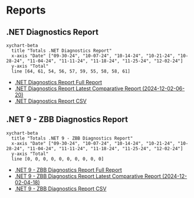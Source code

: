 # Reports

[marker]: <> (Begin:diagnostics)

## .NET Diagnostics Report

```mermaid
xychart-beta
  title "Totals .NET Diagnostics Report"
  x-axis "Date" ["09-30-24", "10-07-24", "10-14-24", "10-21-24", "10-28-24", "11-04-24", "11-11-24", "11-18-24", "11-25-24", "12-02-24"]
  y-axis "Total"
  line [64, 61, 54, 56, 57, 59, 55, 58, 58, 61]
```

- [.NET Diagnostics Report Full Report](./diagnostics-reports/dn-diag-issue-tracker-full.md)
- [.NET Diagnostics Report Latest Comparative Report (2024-12-02-06-20)](./diagnostics-reports/2024-12-02-06-20/dn-diag-issue-tracker-comp.md)
- [.NET Diagnostics Report CSV](./diagnostics-reports/dn-diag-issue-tracker-totals.csv)

[marker]: <> (End:diagnostics)
[marker]: <> (Begin:diagnostics-runtime-zbb9)

## .NET 9 - ZBB Diagnostics Report

```mermaid
xychart-beta
  title "Totals .NET 9 - ZBB Diagnostics Report"
  x-axis "Date" ["09-30-24", "10-07-24", "10-14-24", "10-21-24", "10-28-24", "11-04-24", "11-11-24", "11-18-24", "11-25-24", "12-02-24"]
  y-axis "Total"
  line [0, 0, 0, 0, 0, 0, 0, 0, 0, 0]
```

- [.NET 9 - ZBB Diagnostics Report Full Report](./diagnostics-net9-zbb/dn-diag-net9-zbb-full.md)
- [.NET 9 - ZBB Diagnostics Report Latest Comparative Report (2024-12-02-04-18)](./diagnostics-net9-zbb/2024-12-02-04-18/dn-diag-net9-zbb-comp.md)
- [.NET 9 - ZBB Diagnostics Report CSV](./diagnostics-net9-zbb/dn-diag-net9-zbb-totals.csv)

[marker]: <> (End:diagnostics-runtime-zbb9)
